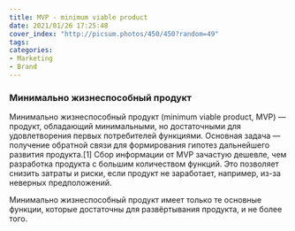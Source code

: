 ```yaml
---
title: MVP - minimum viable product
date: 2021/01/26 17:25:48
cover_index: "http://picsum.photos/450/450?random=49"
tags:
categories:
- Marketing
- Brand
---
```


### Минимально жизнеспособный продукт



Минимально жизнеспособный продукт (minimum viable product, MVP) — продукт, обладающий минимальными, но достаточными для удовлетворения первых потребителей функциями. Основная задача — получение обратной связи для формирования гипотез дальнейшего развития продукта.[1] Сбор информации от MVP зачастую дешевле, чем разработка продукта с большим количеством функций. Это позволяет снизить затраты и риски, если продукт не заработает, например, из-за неверных предположений.

Минимально жизнеспособный продукт имеет только те основные функции, которые достаточны для развёртывания продукта, и не более того. 
